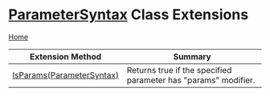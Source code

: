 <a name="_Top"></a>

# [ParameterSyntax](https://docs.microsoft.com/en-us/dotnet/api/microsoft.codeanalysis.csharp.syntax.parametersyntax) Class Extensions

[Home](../../../../../README.md#_Top)

| Extension Method | Summary |
| ---------------- | ------- |
| [IsParams(ParameterSyntax)](../../../../../Roslynator/CSharp/SyntaxExtensions/IsParams/README.md#_Top) | Returns true if the specified parameter has "params" modifier\. |


